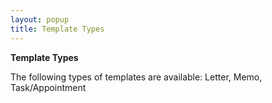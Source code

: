 ```yaml
---
layout: popup
title: Template Types
---
```



**Template Types**


The following types of templates are available: Letter, Memo, Task/Appointment
